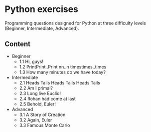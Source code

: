 # Python exercises

Programming questions designed for Python at three difficulty levels (Beginner, Intermediate, Advanced).

## Content

* Beginner
  - 1.1 Hi, guys!
  - 1.2 PrintPrint..Print nn..n timestimes..times
  - 1.3 How many minutes do we have today?
* Intermediate
  - 2.1 Heads Tails Heads Tails Heads Tails
  - 2.2 Am I primal?
  - 2.3 Long live Euclid!
  - 2.4 Rohan had come at last
  - 2.5 Behold, Euler!
* Advanced
  - 3.1 A Story of Creation
  - 3.2 Again, Euler
  - 3.3 Famous Monte Carlo
